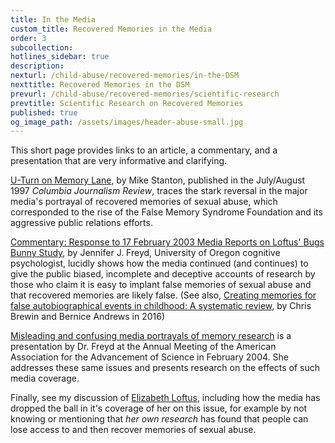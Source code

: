 ```yaml
---
title: In the Media
custom_title: Recovered Memories in the Media
order: 3
subcollection:
hotlines_sidebar: true
description:
nexturl: /child-abuse/recovered-memories/in-the-DSM
nexttitle: Recovered Memories in the DSM
prevurl: /child-abuse/recovered-memories/scientific-research
prevtitle: Scientific Research on Recovered Memories
published: true
og_image_path: /assets/images/header-abuse-small.jpg
---
```



This short page provides links to an article, a commentary, and a presentation that are very informative and clarifying.

[U-Turn on Memory Lane](/pdf/Stanton1997.pdf), by Mike Stanton, published in the July/August 1997 *Columbia Journalism Review*, traces the stark reversal in the major media's portrayal of recovered memories of sexual abuse, which corresponded to the rise of the False Memory Syndrome Foundation and its aggressive public relations efforts.

[Commentary: Response to 17 February 2003 Media Reports on Loftus' Bugs Bunny Study](http://dynamic.uoregon.edu/jjf/bugs.html), by Jennifer J. Freyd, University of Oregon cognitive psychologist, lucidly shows how the media continued (and continues) to give the public biased, incomplete and deceptive accounts of research by those who claim it is easy to implant false memories of sexual abuse and that recovered memories are likely false. (See also,&nbsp;[Creating memories for false autobiographical events in childhood: A systematic review](/pdf/BrewinAndrews2016.pdf), by Chris Brewin and Bernice Andrews in 2016)

[Misleading and confusing media portrayals of memory research](http://dynamic.uoregon.edu/jjf/aaas04/FreydAAAS.pdf)&nbsp;is a presentation by Dr. Freyd at the Annual Meeting of the American Association for the Advancement of Science in February 2004. She addresses these same issues and presents research on the effects of such media coverage.&nbsp;

Finally, see my discussion of&nbsp;[Elizabeth Loftus](/child-abuse/recovered-memories/scientific-research/#elizabeth-loftus), including how the media has dropped the ball in it's coverage of her on this issue, for example by not knowing or mentioning that *her own research* has found that people can lose access to and then recover memories of sexual abuse.